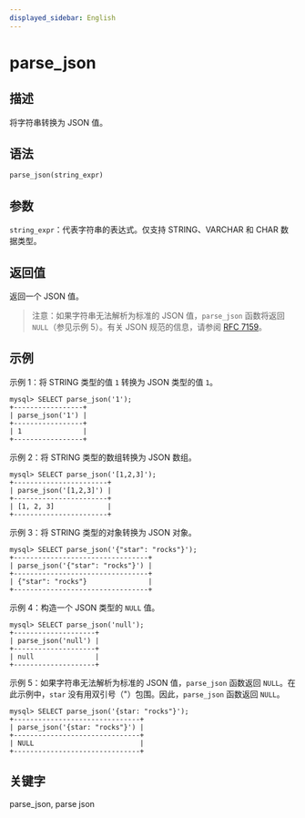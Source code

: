 ```yaml
---
displayed_sidebar: English
---
```


# parse_json

## 描述

将字符串转换为 JSON 值。

## 语法

```Haskell
parse_json(string_expr)
```

## 参数

`string_expr`：代表字符串的表达式。仅支持 STRING、VARCHAR 和 CHAR 数据类型。

## 返回值

返回一个 JSON 值。

> 注意：如果字符串无法解析为标准的 JSON 值，`parse_json` 函数将返回 `NULL`（参见示例 5）。有关 JSON 规范的信息，请参阅 [RFC 7159](https://tools.ietf.org/html/rfc7159?spm=a2c63.p38356.0.0.14d26b9fcp7fcf#page-4)。

## 示例

示例 1：将 STRING 类型的值 `1` 转换为 JSON 类型的值 `1`。

```plaintext
mysql> SELECT parse_json('1');
+-----------------+
| parse_json('1') |
+-----------------+
| 1               |
+-----------------+
```

示例 2：将 STRING 类型的数组转换为 JSON 数组。

```plaintext
mysql> SELECT parse_json('[1,2,3]');
+-----------------------+
| parse_json('[1,2,3]') |
+-----------------------+
| [1, 2, 3]             |
+-----------------------+ 
```

示例 3：将 STRING 类型的对象转换为 JSON 对象。

```plaintext
mysql> SELECT parse_json('{"star": "rocks"}');
+---------------------------------+
| parse_json('{"star": "rocks"}') |
+---------------------------------+
| {"star": "rocks"}               |
+---------------------------------+
```

示例 4：构造一个 JSON 类型的 `NULL` 值。

```plaintext
mysql> SELECT parse_json('null');
+--------------------+
| parse_json('null') |
+--------------------+
| null               |
+--------------------+
```

示例 5：如果字符串无法解析为标准的 JSON 值，`parse_json` 函数返回 `NULL`。在此示例中，`star` 没有用双引号（"）包围。因此，`parse_json` 函数返回 `NULL`。

```plaintext
mysql> SELECT parse_json('{star: "rocks"}');
+-------------------------------+
| parse_json('{star: "rocks"}') |
+-------------------------------+
| NULL                          |
+-------------------------------+
```

## 关键字

parse_json, parse json